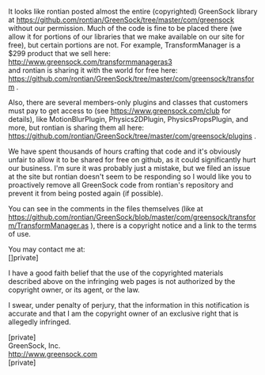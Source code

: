 It looks like rontian posted almost the entire (copyrighted) GreenSock library at https://github.com/rontian/GreenSock/tree/master/com/greensock without our permission. Much of the code is fine to be placed there (we allow it for portions of our libraries that we make available on our site for free), but certain portions are not. For example, TransformManager is a $299 product that we sell here:  
http://www.greensock.com/transformmanageras3  
and rontian is sharing it with the world for free here:  
https://github.com/rontian/GreenSock/tree/master/com/greensock/transform .

Also, there are several members-only plugins and classes that customers must pay to get access to (see https://www.greensock.com/club for details), like MotionBlurPlugin, Physics2DPlugin, PhysicsPropsPlugin, and more, but rontian is sharing them all here:
https://github.com/rontian/GreenSock/tree/master/com/greensock/plugins . 

We have spent thousands of hours crafting that code and it's obviously unfair
to allow it to be shared for free on github, as it could significantly hurt our business. I'm sure it was probably just a mistake, but we filed an issue at the site but rontian doesn't seem to be responding so I would like you to proactively remove all GreenSock code from rontian's repository and prevent it from being posted again (if possible).

You can see in the comments in the files themselves (like at https://github.com/rontian/GreenSock/blob/master/com/greensock/transform/TransformManager.as ), there is a copyright notice and a link to the terms of use. 

You may contact me at:  
[]private]

I have a good faith belief that the use of the copyrighted materials described above on the infringing web pages is not authorized by the copyright owner, or its agent, or the law.

I swear, under penalty of perjury, that the information in this notification is accurate and that I am the copyright owner of an exclusive right that is allegedly infringed.

[private]  
GreenSock, Inc.  
http://www.greensock.com  
[private]